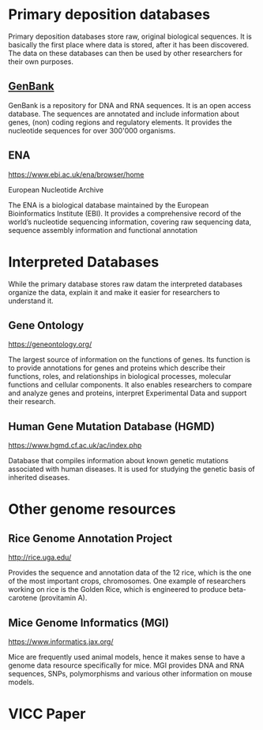 # Primary deposition databases

Primary deposition databases store raw, original biological sequences. It is basically the first place where data is stored, after it has been discovered. The data on these databases can then be used by other researchers for their own purposes. 

## [GenBank](https://www.ncbi.nlm.nih.gov/genbank/)


GenBank is a repository for DNA and RNA sequences. It is an open access database. The sequences are annotated and include information about genes, (non) coding regions and regulatory elements. It provides the nucleotide sequences for over 300'000 organisms. 

## ENA
https://www.ebi.ac.uk/ena/browser/home

European Nucleotide Archive

The ENA is a biological database maintained by the European Bioinformatics Institute (EBI). It provides a comprehensive record of the world’s nucleotide sequencing information, covering raw sequencing data, sequence assembly information and functional annotation




# Interpreted Databases

While the primary database stores raw datam the interpreted databases organize the data, explain it and make it easier for researchers to understand it. 

## Gene Ontology
https://geneontology.org/

The largest source of information on the functions of genes. Its function is to provide annotations for genes and proteins which describe their functions, roles, and relationships in biological processes, molecular functions and cellular components. It also enables researchers to compare and analyze genes and proteins, interpret Experimental Data and support their research. 

## Human Gene Mutation Database (HGMD)
https://www.hgmd.cf.ac.uk/ac/index.php

Database that compiles information about known genetic mutations associated with human diseases. It is used for studying the genetic basis of inherited diseases. 

# Other genome resources

## Rice Genome Annotation Project
http://rice.uga.edu/

Provides the sequence and annotation data of the 12 rice, which is the one of the most important crops, chromosomes. One example of researchers working on rice is the Golden Rice, which is engineered to produce beta-carotene (provitamin A). 

## Mice Genome Informatics (MGI)
https://www.informatics.jax.org/

Mice are frequently used animal models, hence it makes sense to have a genome data resource specifically for mice. MGI provides DNA and RNA sequences, SNPs, polymorphisms and various other information on mouse models. 

# VICC Paper 
